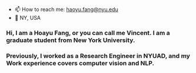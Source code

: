 - 📫 How to reach me: haoyu.fang@nyu.edu
- 🌱 NY, USA
### Hi, I am a Hoayu Fang, or you can call me Vincent. I am a graduate student from New York University.
### Previously, I worked as a Research Engineer in NYUAD, and my Work experience covers computer vision and NLP.


